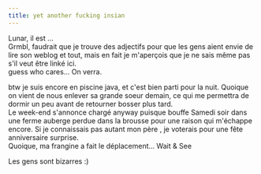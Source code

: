 ```yaml
---
title: yet another fucking insian
---
```


Lunar, il est ...  
Grmbl, faudrait que je trouve des adjectifs pour que les gens aient envie de
lire son weblog et tout, mais en fait je m'aperçois que je ne sais même pas
s'il veut être linké ici.  
guess who cares... On verra.

btw je suis encore en piscine java, et c'est bien parti pour la nuit. Quoique
on vient de nous enlever sa grande soeur demain, ce qui me permettra de dormir
un peu avant de retourner bosser plus tard.  
Le week-end s'annonce chargé anyway puisque bouffe Samedi soir dans une ferme
auberge perdue dans la brousse pour une raison qui m'échappe encore. Si je
connaissais pas autant mon père , je voterais pour une fête anniversaire
surprise.  
Quoique, ma frangine a fait le déplacement... Wait & See

Les gens sont bizarres :)

